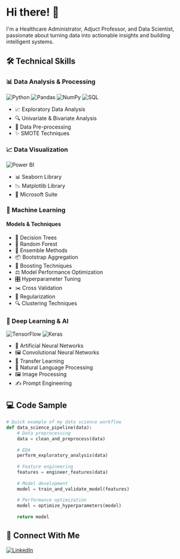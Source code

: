 # Hi there! 👋

I'm a Healthcare Administrator, Adjuct Professor, and Data Scientist, passionate about turning data into actionable insights and building intelligent systems.

## 🛠️ Technical Skills

### 📊 Data Analysis & Processing
![Python](https://img.shields.io/badge/-Python-3776AB?style=flat&logo=Python&logoColor=white)
![Pandas](https://img.shields.io/badge/-Pandas-150458?style=flat&logo=pandas&logoColor=white)
![NumPy](https://img.shields.io/badge/-NumPy-013243?style=flat&logo=numpy&logoColor=white)
![SQL](https://img.shields.io/badge/-SQL-4479A1?style=flat&logo=MySQL&logoColor=white)
- 📈 Exploratory Data Analysis
- 🔍 Univariate & Bivariate Analysis
- 🧹 Data Pre-processing
- ✨ SMOTE Techniques

### 📈 Data Visualization
![Power BI](https://img.shields.io/badge/-Power%20BI-F2C811?style=flat&logo=power-bi&logoColor=black)
- 📊 Seaborn Library
- 📉 Matplotlib Library
- 📑 Microsoft Suite

### 🤖 Machine Learning
#### Models & Techniques
- 🌳 Decision Trees
- 🌲 Random Forest
- 🎯 Ensemble Methods
- 📦 Bootstrap Aggregation
- 🚀 Boosting Techniques
- ⚖️ Model Performance Optimization
- 🎛️ Hyperparameter Tuning
- ✂️ Cross Validation
- 📏 Regularization
- 🔍 Clustering Techniques

### 🧠 Deep Learning & AI
![TensorFlow](https://img.shields.io/badge/-TensorFlow-FF6F00?style=flat&logo=tensorflow&logoColor=white)
![Keras](https://img.shields.io/badge/-Keras-D00000?style=flat&logo=keras&logoColor=white)
- 🔮 Artificial Neural Networks
- 🖼️ Convolutional Neural Networks
- 🔄 Transfer Learning
- 📝 Natural Language Processing
- 🖼️ Image Processing
- ✍️ Prompt Engineering

## 💻 Code Sample
```python
# Quick example of my data science workflow
def data_science_pipeline(data):
    # Data preprocessing
    data = clean_and_preprocess(data)
    
    # EDA
    perform_exploratory_analysis(data)
    
    # Feature engineering
    features = engineer_features(data)
    
    # Model development
    model = train_and_validate_model(features)
    
    # Performance optimization
    model = optimize_hyperparameters(model)
    
    return model
```

## 🤝 Connect With Me
<!-- Replace these with your actual social links -->
[![LinkedIn](https://img.shields.io/badge/-LinkedIn-0A66C2?style=flat&logo=LinkedIn&logoColor=white)](https://linkedin.com/in/peytonlabauve/)
